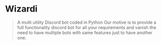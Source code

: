 # Wizardi
> A multi utility Discord bot coded in Python
Our motive is to provide a full functionality discord bot for all your requirements and vanish the need to have multiple bots with same features just to have another one.
